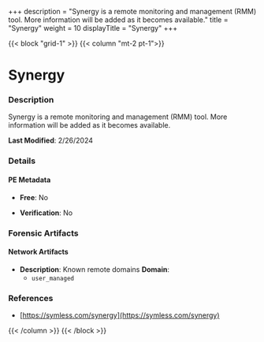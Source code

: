 +++
description = "Synergy is a remote monitoring and management (RMM) tool. More information will be added as it becomes available."
title = "Synergy"
weight = 10
displayTitle = "Synergy"
+++


{{< block "grid-1" >}}
{{< column "mt-2 pt-1">}}

# Synergy


### Description

Synergy is a remote monitoring and management (RMM) tool. More information will be added as it becomes available.



**Last Modified**: 2/26/2024

### Details


#### PE Metadata


- **Free**: No

- **Verification**: No





### Forensic Artifacts




#### Network Artifacts

- **Description**: Known remote domains
  **Domain**:
    - `user_managed`





### References
- [https://symless.com/synergy](https://symless.com/synergy)



{{< /column >}}
{{< /block >}}
